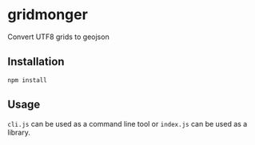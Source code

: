 # gridmonger
Convert UTF8 grids to geojson

## Installation

`npm install`

## Usage

`cli.js` can be used as a command line tool or `index.js` can be used as a library.
